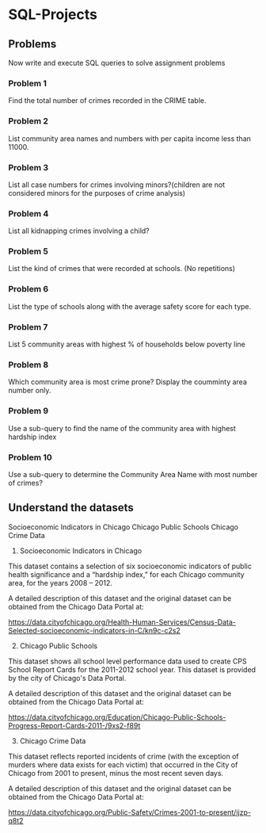 # SQL-Projects

## Problems

Now write and execute SQL queries to solve assignment problems

### Problem 1

Find the total number of crimes recorded in the CRIME table.

### Problem 2

List community area names and numbers with per capita income less than 11000.

### Problem 3

List all case numbers for crimes involving minors?(children are not considered minors for the purposes of crime analysis)

### Problem 4

List all kidnapping crimes involving a child?

### Problem 5

List the kind of crimes that were recorded at schools. (No repetitions)

### Problem 6

List the type of schools along with the average safety score for each type.

### Problem 7

List 5 community areas with highest % of households below poverty line

### Problem 8

Which community area is most crime prone? Display the coumminty area number only.

### Problem 9

Use a sub-query to find the name of the community area with highest hardship index

### Problem 10

Use a sub-query to determine the Community Area Name with most number of crimes?


## Understand the datasets

Socioeconomic Indicators in Chicago
Chicago Public Schools
Chicago Crime Data

1. Socioeconomic Indicators in Chicago

This dataset contains a selection of six socioeconomic indicators of public health significance and a “hardship index,” for each Chicago community area, for the years 2008 – 2012.

A detailed description of this dataset and the original dataset can be obtained from the Chicago Data Portal at:

https://data.cityofchicago.org/Health-Human-Services/Census-Data-Selected-socioeconomic-indicators-in-C/kn9c-c2s2

2. Chicago Public Schools

This dataset shows all school level performance data used to create CPS School Report Cards for the 2011-2012 school year. This dataset is provided by the city of Chicago's Data Portal.

A detailed description of this dataset and the original dataset can be obtained from the Chicago Data Portal at:

https://data.cityofchicago.org/Education/Chicago-Public-Schools-Progress-Report-Cards-2011-/9xs2-f89t

3. Chicago Crime Data

This dataset reflects reported incidents of crime (with the exception of murders where data exists for each victim) that occurred in the City of Chicago from 2001 to present, minus the most recent seven days.

A detailed description of this dataset and the original dataset can be obtained from the Chicago Data Portal at:

https://data.cityofchicago.org/Public-Safety/Crimes-2001-to-present/ijzp-q8t2
